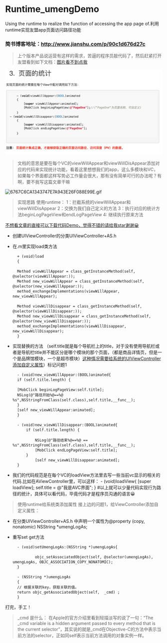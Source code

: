 # Runtime_umengDemo
Using the runtime to realize the function of accessing the app page of.利用runtime实现友盟app页面访问路径功能 

### 简书博客地址：http://www.jianshu.com/p/90c1d676d27c

>上个版本产品说运营有这样的需求，苦逼的程序员敲代码了，然后赶紧打开友盟看到如下文档：[图片看不到点我](http://upload-images.jianshu.io/upload_images/609618-c76e6f85902c7f6a.png?imageMogr2/auto-orient/strip%7CimageView2/2/w/1240)



![屏呵呵](https://github.com/NiuNaruto/Runtime_umengDemo/raw/master/609618-c76e6f85902c7f6a.png)

>文档的意思是要在每个VC的viewWillAppear和viewWillDisAppear添加对应的代码来实现统计功能，看着这里想想我们的app，这么多模块和VC，如果每个界面都这样写势必工作量会很大，那有没有简单可行的办法呢？有啊，要不我写这篇文章干嘛




![6767C6CA1343747E7A943E26F088E99E.gif](http://upload-images.jianshu.io/upload_images/609618-32c61923515879d5.gif?imageMogr2/auto-orient/strip)


>实现思路 使用runtime：
1：拦截系统的viewWillAppear和viewWillDisAppear
2：交换为我们自己定义的方法
3：执行对应的统计方法beginLogPageView和endLogPageView
4: 继续执行原来方法

[不想看文章的直接可以下载代码Demo，觉得不错的请给我star谢谢😀](https://github.com/niunaruto/Runtime_umengDemo)

- 创建UIViewController的分类UIViewController+AS.h
- 在.m里实现load类方法

        + (void)load
        {

        Method viewWillAppear = class_getInstanceMethod(self, @selector(viewWillAppear:));
        Method new_viewWillAppear = class_getInstanceMethod(self, @selector(new_viewWillAppear:));
        method_exchangeImplementations(viewWillAppear, new_viewWillAppear);

        Method viewWillDisappear = class_getInstanceMethod(self, @selector(viewWillDisappear:));
        Method new_viewWillDisappear = class_getInstanceMethod(self, @selector(new_viewWillDisappear:));
        method_exchangeImplementations(viewWillDisappear, new_viewWillDisappear);
        }
- 实现替换的方法 （self.title就是每个导航栏上的title，对于没有使用导航栏或者是导航栏title并不能区分是哪个模块的那个页面，（都是商品详情页，但是一个是品牌馆模块，一个是超市模块）[这种情况需要给系统的UIViewController添加自定义属性]()）标记问题1
      
        - (void)new_viewWillAppear:(BOOL)animated{
        if (self.title.length) {

        [MobClick beginLogPageView:self.title];
        NSLog(@"路径开始%@==%@  %s",NSStringFromClass(self.class),self.title,__func__);
        }
        [self new_viewWillAppear:animated];
        }

        - (void)new_viewWillDisappear:(BOOL)animated{
            if (self.title.length) {

                NSLog(@"路径结束%@==%@ == %s",NSStringFromClass(self.class),self.title,__func__);
                [MobClick endLogPageView:self.title];
            }
                [self new_viewWillDisappear:animated];
        }

- 我们的代码规范是在每个VC的loadView方法里去写一些当前vc显示的相关的代码.比如在AViewController里，可以这样：
        - (void)loadView{
             [super loadView];
           self.title = @"我是AVC界面";
        }
#以上就可以少量代码实现行为路径的统计，具体可以看代码，毕竟代码才是程序员沟通的语言😀

>使用runtime给系统类添加属性
接上边的问题1，给ViewController添加自定义属性：

- 在分类UIViewController+AS.h 中声明一个属性为@property (copy, nonatomic) NSString *umengLogAs;
- 重写set get方法

        - (void)setUmengLogAs:(NSString *)umengLogAs{

                objc_setAssociatedObject(self, @selector(umengLogAs), umengLogAs, OBJC_ASSOCIATION_COPY_NONATOMIC);
        }

        - (NSString *)umengLogAs
        {
        // 根据关联的key，获取关联的值。
        return objc_getAssociatedObject(self,  _cmd) ;
        }
打完，手工！

> _cmd 是什么： 在Apple的官方介绍里看到轻描淡写的说了一句：“The _cmd variable is a hidden argument passed to every method that is the current selector”，其实说的就是_cmd在Objective-C的方法中表示当前方法的selector，正如同self表示当前方法调用的对象实例一样。
